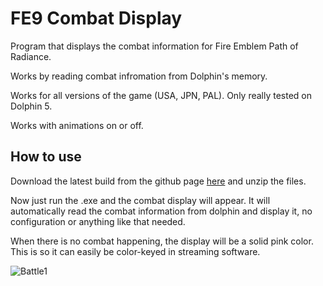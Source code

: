 # FE9 Combat Display

Program that displays the combat information for Fire Emblem Path of Radiance.

Works by reading combat infromation from Dolphin's memory.

Works for all versions of the game (USA, JPN, PAL). Only really tested on Dolphin 5.

Works with animations on or off.

## How to use

Download the latest build from the github page [here](https://github.com/TurtleMan64/FE9-Combat-Display/releases/download/1.0/FE9-Combat-Display-1.0.zip) and unzip the files.

Now just run the .exe and the combat display will appear. It will automatically read the combat information from dolphin and display it, no configuration or anything like that needed.

When there is no combat happening, the display will be a solid pink color. This is so it can easily be color-keyed in streaming software.

![Battle1](https://cdn.discordapp.com/attachments/375840846228094979/1167173939714326679/tmp.png)
